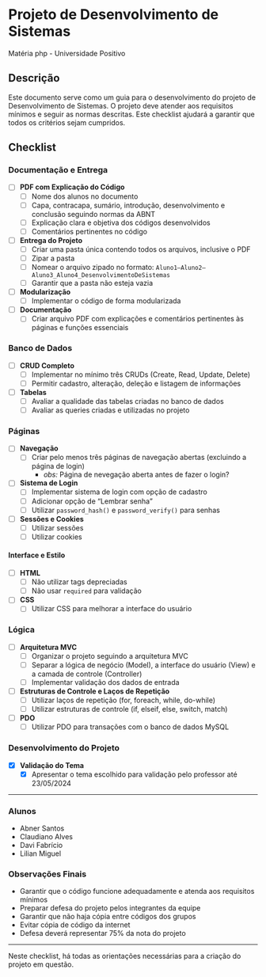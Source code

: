 # Projeto de Desenvolvimento de Sistemas
Matéria php - Universidade Positivo

## Descrição
Este documento serve como um guia para o desenvolvimento do projeto de Desenvolvimento de Sistemas. O projeto deve atender aos requisitos mínimos e seguir as normas descritas. Este checklist ajudará a garantir que todos os critérios sejam cumpridos.

## Checklist

### Documentação e Entrega
- [ ] **PDF com Explicação do Código**
  - [ ] Nome dos alunos no documento
  - [ ] Capa, contracapa, sumário, introdução, desenvolvimento e conclusão seguindo normas da ABNT
  - [ ] Explicação clara e objetiva dos códigos desenvolvidos
  - [ ] Comentários pertinentes no código

- [ ] **Entrega do Projeto**
  - [ ] Criar uma pasta única contendo todos os arquivos, inclusive o PDF
  - [ ] Zipar a pasta
  - [ ] Nomear o arquivo zipado no formato: `Aluno1–Aluno2–Aluno3_Aluno4_DesenvolvimentoDeSistemas`
  - [ ] Garantir que a pasta não esteja vazia

- [ ] **Modularização**
  - [ ] Implementar o código de forma modularizada

- [ ] **Documentação**
  - [ ] Criar arquivo PDF com explicações e comentários pertinentes às páginas e funções essenciais

### Banco de Dados
- [ ] **CRUD Completo**
  - [ ] Implementar no mínimo três CRUDs (Create, Read, Update, Delete)
  - [ ] Permitir cadastro, alteração, deleção e listagem de informações
- [ ] **Tabelas**
  - [ ] Avaliar a qualidade das tabelas criadas no banco de dados
  - [ ] Avaliar as queries criadas e utilizadas no projeto

### Páginas
- [ ] **Navegação**
  - [ ] Criar pelo menos três páginas de navegação abertas (excluindo a página de login)
    - *obs:* Página de nevegação aberta antes de fazer o login?

- [ ] **Sistema de Login**
  - [ ] Implementar sistema de login com opção de cadastro
  - [ ] Adicionar opção de “Lembrar senha”
  - [ ] Utilizar `password_hash()` e `password_verify()` para senhas

- [ ] **Sessões e Cookies**
  - [ ] Utilizar sessões
  - [ ] Utilizar cookies

#### Interface e Estilo
- [ ] **HTML**
  - [ ] Não utilizar tags depreciadas
  - [ ] Não usar `required` para validação

- [ ] **CSS**
  - [ ] Utilizar CSS para melhorar a interface do usuário

### Lógica

- [ ] **Arquitetura MVC**
  - [ ] Organizar o projeto seguindo a arquitetura MVC
  - [ ] Separar a lógica de negócio (Model), a interface do usuário (View) e a camada de controle (Controller)
  - [ ] Implementar validação dos dados de entrada

- [ ] **Estruturas de Controle e Laços de Repetição**
  - [ ] Utilizar laços de repetição (for, foreach, while, do-while)
  - [ ] Utilizar estruturas de controle (if, elseif, else, switch, match)

- [ ] **PDO**
  - [ ] Utilizar PDO para transações com o banco de dados MySQL

### Desenvolvimento do Projeto
- [x] **Validação do Tema**
  - [x] Apresentar o tema escolhido para validação pelo professor até 23/05/2024

---

### Alunos
- Abner Santos
- Claudiano Alves
- Davi Fabrício
- Lilian Miguel

### Observações Finais
- Garantir que o código funcione adequadamente e atenda aos requisitos mínimos
- Preparar defesa do projeto pelos integrantes da equipe
- Garantir que não haja cópia entre códigos dos grupos
- Evitar cópia de código da internet
- Defesa deverá representar 75% da nota do projeto

---

Neste checklist, há todas as orientações necessárias para a criação do projeto em questão.
